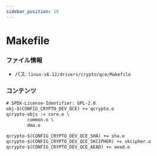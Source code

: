 ```yaml
---
sidebar_position: 10
---
```

# Makefile

### ファイル情報

- パス: `linux-v6.12/drivers/crypto/qce/Makefile`

### コンテンツ

```txt
# SPDX-License-Identifier: GPL-2.0
obj-$(CONFIG_CRYPTO_DEV_QCE) += qcrypto.o
qcrypto-objs := core.o \
		common.o \
		dma.o

qcrypto-$(CONFIG_CRYPTO_DEV_QCE_SHA) += sha.o
qcrypto-$(CONFIG_CRYPTO_DEV_QCE_SKCIPHER) += skcipher.o
qcrypto-$(CONFIG_CRYPTO_DEV_QCE_AEAD) += aead.o

```
